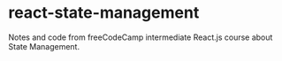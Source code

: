 # react-state-management
Notes and code from freeCodeCamp intermediate React.js course about State Management.
